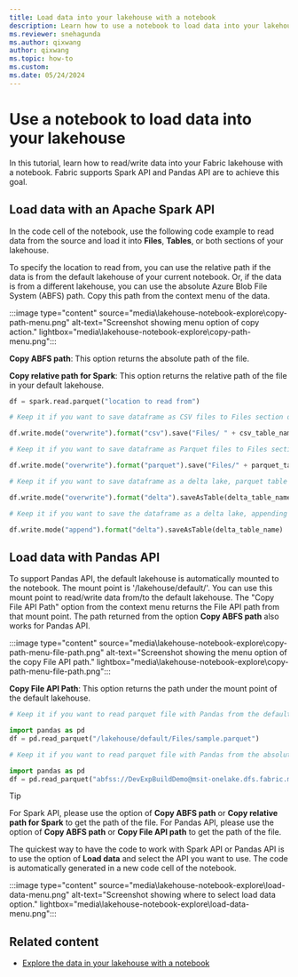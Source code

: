 ```yaml
---
title: Load data into your lakehouse with a notebook
description: Learn how to use a notebook to load data into your lakehouse with either an existing notebook or a new one.
ms.reviewer: snehagunda
ms.author: qixwang
author: qixwang
ms.topic: how-to
ms.custom:
ms.date: 05/24/2024
---
```


# Use a notebook to load data into your lakehouse

In this tutorial, learn how to read/write data into your Fabric lakehouse with a notebook. Fabric supports Spark API and Pandas API are to achieve this goal.

## Load data with an Apache Spark API

 In the code cell of the notebook, use the following code example to read data from the source and load it into **Files**, **Tables**, or both sections of your lakehouse.

To specify the location to read from, you can use the relative path if the data is from the default lakehouse of your current notebook. Or, if the data is from a different lakehouse, you can use the absolute Azure Blob File System (ABFS) path. Copy this path from the context menu of the data.

:::image type="content" source="media\lakehouse-notebook-explore\copy-path-menu.png" alt-text="Screenshot showing menu option of copy action." lightbox="media\lakehouse-notebook-explore\copy-path-menu.png":::

**Copy ABFS path**: This option returns the absolute path of the file.

**Copy relative path for Spark**: This option returns the relative path of the file in your default lakehouse.

```python
df = spark.read.parquet("location to read from") 

# Keep it if you want to save dataframe as CSV files to Files section of the default lakehouse

df.write.mode("overwrite").format("csv").save("Files/ " + csv_table_name)

# Keep it if you want to save dataframe as Parquet files to Files section of the default lakehouse

df.write.mode("overwrite").format("parquet").save("Files/" + parquet_table_name)

# Keep it if you want to save dataframe as a delta lake, parquet table to Tables section of the default lakehouse

df.write.mode("overwrite").format("delta").saveAsTable(delta_table_name)

# Keep it if you want to save the dataframe as a delta lake, appending the data to an existing table

df.write.mode("append").format("delta").saveAsTable(delta_table_name)

```

## Load data with Pandas API

To support Pandas API, the default lakehouse is automatically mounted to the notebook. The mount point is '/lakehouse/default/'. You can use this mount point to read/write data from/to the default lakehouse. The "Copy File API Path" option from the context menu returns the File API path from that mount point. The path returned from the option **Copy ABFS path** also works for Pandas API.

:::image type="content" source="media\lakehouse-notebook-explore\copy-path-menu-file-path.png" alt-text="Screenshot showing the menu option of the copy File API path." lightbox="media\lakehouse-notebook-explore\copy-path-menu-file-path.png":::

**Copy File API Path**: This option returns the path under the mount point of the default lakehouse.

```python
# Keep it if you want to read parquet file with Pandas from the default lakehouse mount point 

import pandas as pd
df = pd.read_parquet("/lakehouse/default/Files/sample.parquet")

# Keep it if you want to read parquet file with Pandas from the absolute abfss path 

import pandas as pd
df = pd.read_parquet("abfss://DevExpBuildDemo@msit-onelake.dfs.fabric.microsoft.com/Marketing_LH.Lakehouse/Files/sample.parquet")
```

> [!TIP]
> For Spark API, please use the option of **Copy ABFS path** or **Copy relative path for Spark** to get the path of the file. For Pandas API, please use the option of **Copy ABFS path** or **Copy File API path** to get the path of the file.

The quickest way to have the code to work with Spark API or Pandas API is to use the option of **Load data** and select the API you want to use. The code is automatically generated in a new code cell of the notebook.

:::image type="content" source="media\lakehouse-notebook-explore\load-data-menu.png" alt-text="Screenshot showing where to select load data option." lightbox="media\lakehouse-notebook-explore\load-data-menu.png":::

## Related content

- [Explore the data in your lakehouse with a notebook](lakehouse-notebook-explore.md)
